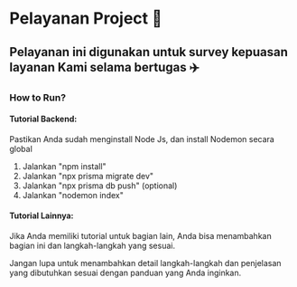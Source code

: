# Pelayanan Project 👐

## Pelayanan ini digunakan untuk survey kepuasan layanan Kami selama bertugas ✈️

### How to Run?

#### Tutorial Backend:
Pastikan Anda sudah menginstall Node Js, dan install Nodemon secara global
1. Jalankan "npm install"
2. Jalankan "npx prisma migrate dev"
3. Jalankan "npx prisma db push" (optional)
4. Jalankan "nodemon index"

#### Tutorial Lainnya:

Jika Anda memiliki tutorial untuk bagian lain, Anda bisa menambahkan bagian ini dan langkah-langkah yang sesuai.

Jangan lupa untuk menambahkan detail langkah-langkah dan penjelasan yang dibutuhkan sesuai dengan panduan yang Anda inginkan.
